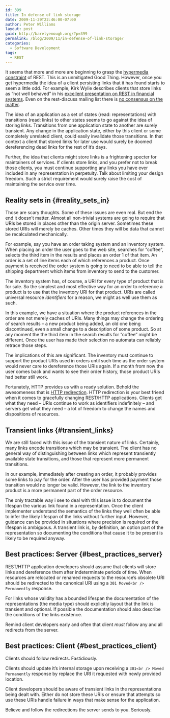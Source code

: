 ```yaml
---
id: 399
title: In defense of link storage
date: 2009-11-29T22:46:00-07:00
author: Peter Williams
layout: post
guid: http://barelyenough.org/?p=399
permalink: /blog/2009/11/in-defense-of-link-storage/
categories:
  - Software Development
tags:
  - REST
---
```

It seems that more and more are beginning to grasp the [hypermedia constraint](http://www.infoq.com/articles/mark-baker-hypermedia) of REST. This is an unmitigated Good Thing. However, once you get hypermedia the idea of a client persisting links that it has found starts to seem a little odd. For example, Kirk Wylie describes clients that store links as &#8220;not well behaved&#8221; in his [excellent presentation on REST in financial systems](http://www.infoq.com/presentations/restful-financial-systems-integration). Even on the rest-discuss mailing list there is [no consensus on the matter](http://tech.groups.yahoo.com/group/rest-discuss/message/13516).

The idea of an application as a set of states (read: representations) with transitions (read: links) to other states seems to go against the idea of storing links. Transitions from one application state to another are surely transient. Any change in the application state, either by this client or some completely unrelated client, could easily invalidate those transitions. In that context a client that stored links for later use would surely be doomed dereferencing dead links for the rest of it&#8217;s days.

Further, the idea that clients might store links is a frightening specter for maintainers of services. If clients store links, and you prefer not to break those clients, you must continue supporting any links you have ever included in any representation in perpetuity. Talk about limiting your design freedom. Such a strict requirement would surely raise the cost of maintaining the service over time.

## Reality sets in {#reality_sets_in}

Those are scary thoughts. Some of these issues are even real. But end the end it doesn&#8217;t matter. Almost all non-trivial systems are going to require that URIs be stored in places other than the origin server. Sometimes these stored URIs will merely be caches. Other times they will be data that cannot be recalculated mechanically.

For example, say you have an order taking system and an inventory system. When placing an order the user goes to the web site, searches for &#8220;coffee&#8221;, selects the third item in the results and places an order 1 of that item. An order is a set of line items each of which references a product. Once payment is received the order system is going to need to be able to tell the shipping department which items from inventory to send to the customer.

The inventory system has, of course, a URI for every type of product that is for sale. So the simplest and most effective way for an order to reference a product is to use that the inventory URI for that product. URIs are called universal resource _identifiers_ for a reason, we might as well use them as such.

In this example, we have a situation where the product references in the order are not merely caches of URIs. Many things may change the ordering of search results &#8211; a new product being added, an old one being discontinued, even a small change to a description of some product. So at any moment the the third item in the search results for &#8220;coffee&#8221; might be different. Once the user has made their selection no automata can reliably retrace those steps.

The implications of this are significant. The inventory must continue to support the product URIs used in orders until such time as the order system would never care to dereference those URIs again. If a month from now the user comes back and wants to see their order history, those product URIs had better still work.

Fortunately, HTTP provides us with a ready solution. Behold the awesomeness that is [HTTP redirection](http://www.w3.org/Protocols/rfc2616/rfc2616-sec10.html#sec10.3.2). HTTP redirection is your best friend when it comes to gracefully changing REST/HTTP applications. Clients get what they need &#8211; URIs continue to work as identifiers indefinitely &#8211; and servers get what they need &#8211; a lot of freedom to change the names and dispositions of resources.

## Transient links {#transient_links}

We are still faced with this issue of the transient nature of links. Certainly, many links encode transitions which may be transient. The client has no general way of distinguishing between links which represent transiently available state transitions, and those that represent more permanent transitions.

In our example, immediately after creating an order, it probably provides some links to pay for the order. After the user has provided payment those transition would no longer be valid. However, the link to the inventory product is a more permanent part of the order resource.

The only tractable way i see to deal with this issue is to document the lifespan the various link found in a representation. Once the client implementer understand the semantics of the links they well often be able to infer the likely lifespan of the links without further input. However, guidance can be provided in situations where precision is required or the lifespan is ambiguous. A transient link is, by definition, an option part of the representation so documenting the conditions that cause it to be present is likely to be required anyway.

## Best practices: Server {#best_practices_server}

REST/HTTP application developers should assume that clients will store links and dereference them after indeterminate periods of time. When resources are relocated or renamed requests to the resource&#8217;s obsolete URI should be redirected to the canonical URI using a `301 Moved<br />
Permanently` response.

For links whose validity has a bounded lifespan the documentation of the representations (the media type) should explicitly layout that the link is transient and optional. If possible the documentation should also describe the conditions of the links existence.

Remind client developers early and often that client _must_ follow any and all redirects from the server.

## Best practices: Client {#best_practices_client}

Clients should follow redirects. Fastidiously.

Clients should update it&#8217;s internal storage upon receiving a `301<br />
Moved Permanently` response by replace the URI it requested with newly provided location.

Client developers should be aware of transient links in the representations being dealt with. Either do not store these URIs or ensure that attempts so use these URIs handle failure in ways that make sense for the application.

Believe and follow the redirections the server sends to you. Seriously.